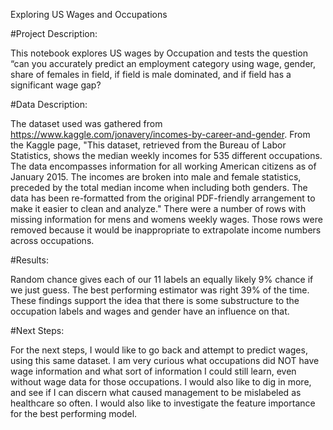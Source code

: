 Exploring US Wages and Occupations

#Project Description:

This notebook explores US wages by Occupation and tests the question “can you accurately predict an employment category using wage, gender, share of females in field, if field is male dominated, and if field has a significant wage gap?


#Data Description:

The dataset used was gathered from https://www.kaggle.com/jonavery/incomes-by-career-and-gender. From the Kaggle page, "This dataset, retrieved from the Bureau of Labor Statistics, shows the median weekly incomes for 535 different occupations. The data encompasses information for all working American citizens as of January 2015. The incomes are broken into male and female statistics, preceded by the total median income when including both genders. The data has been re-formatted from the original PDF-friendly arrangement to make it easier to clean and analyze." There were a number of rows with missing information for mens and womens weekly wages. Those rows were removed because it would be inappropriate to extrapolate income numbers across occupations.

#Results:

Random chance gives each of our 11 labels an equally likely 9% chance if we just guess. The best performing estimator was right 39% of the time. These findings support the idea that there is some substructure to the occupation labels and wages and gender have an influence on that.  


#Next Steps:
 
 For the next steps, I would like to go back and attempt to predict wages, using this same dataset. I am very curious what occupations did NOT have wage information and what sort of information I could still learn, even without wage data for those occupations. I would also like to dig in more, and see if I can discern what caused management to be mislabeled as healthcare so often. I would also like to investigate the feature importance for the best performing model.
